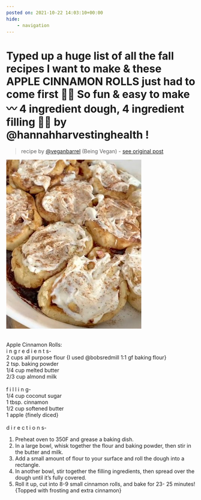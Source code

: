 ```yaml
---
posted on: 2021-10-22 14:03:10+00:00
hide:
    - navigation
---
```


# Typed up a huge list of all the fall recipes I want to make & these APPLE CINNAMON ROLLS just had to come first 🤩🍂 So fun & easy to make 〰️ 4 ingredient dough, 4 ingredient filling 🙌🏼 by @hannahharvestinghealth ! 

> recipe by [@veganbarrel](https://www.instagram.com/veganbarrel/) 
(Being Vegan) - [see original post](https://instagram.com/p/CVVWGGdqCI8)

![](../img/veganbarrel_22-10-2021_1410.png)

⠀⠀⠀⠀⠀⠀⠀⠀⠀  
Apple Cinnamon Rolls:  
i n g r e d i e n t s-  
2 cups all purpose flour {I used @bobsredmill 1:1 gf baking flour}  
2 tsp. baking powder  
1/4 cup melted butter  
2/3 cup almond milk  
⠀⠀⠀⠀⠀⠀⠀⠀⠀  
f i l l i n g-  
1/4 cup coconut sugar  
1 tbsp. cinnamon  
1/2 cup softened butter  
1 apple {finely diced}  
⠀⠀⠀⠀⠀⠀⠀⠀⠀  
d i r e c t i o n s-  
1. Preheat oven to 350F and grease a baking dish.  
2. In a large bowl, whisk together the flour and baking powder, then stir in the butter and milk.  
3. Add a small amount of flour to your surface and roll the dough into a rectangle.  
4. In another bowl, stir together the filling ingredients, then spread over the dough until it’s fully covered.  
5. Roll it up, cut into 8-9 small cinnamon rolls, and bake for 23- 25 minutes! {Topped with frosting and extra cinnamon}   